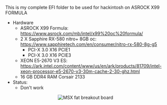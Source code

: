    This is my complete EFI folder to be used for hackintosh on ASROCK X99 FORMULA
   
   * Hardware
      * ASROCK X99 Formula: https://www.asrock.com/mb/intel/x99%20oc%20formula/
      * 2 X Sapphire RX-580 nitro+ 8GB oc: https://www.sapphiretech.com/en/consumer/nitro-rx-580-8g-g5
         * PCI-X 3.0 X16 PCIE1
         * PCI-X 3.0 X16 PCIE3
      * XEON E5-2670 V3 ES: https://ark.intel.com/content/www/us/en/ark/products/81709/intel-xeon-processor-e5-2670-v3-30m-cache-2-30-ghz.html
      * 16 GB DDR4 RAM Corsair 2133
   * Status:
      * Don't work
      
<p align="center">
  <img src="https://github.com/rogeriomm/hackintosh-xeon-asrock_x99_formula-sapphire_rx580_nitro_8g/blob/master/images/screenshot_xeon.jpg?raw=true" alt="MSX fat breakout board"/>
</p>
